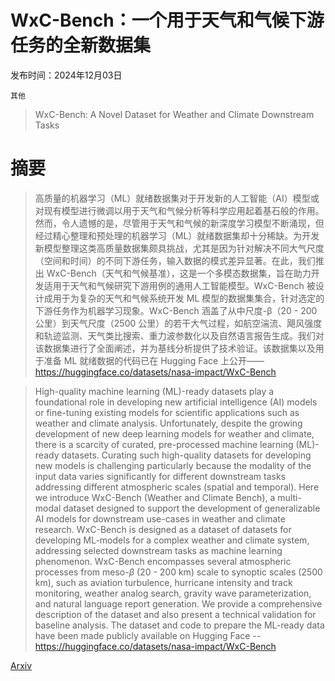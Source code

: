 # WxC-Bench：一个用于天气和气候下游任务的全新数据集

发布时间：2024年12月03日

`其他`

> WxC-Bench: A Novel Dataset for Weather and Climate Downstream Tasks

# 摘要

> 高质量的机器学习（ML）就绪数据集对于开发新的人工智能（AI）模型或对现有模型进行微调以用于天气和气候分析等科学应用起着基石般的作用。然而，令人遗憾的是，尽管用于天气和气候的新深度学习模型不断涌现，但经过精心整理和预处理的机器学习（ML）就绪数据集却十分稀缺。为开发新模型整理这类高质量数据集颇具挑战，尤其是因为针对解决不同大气尺度（空间和时间）的不同下游任务，输入数据的模式差异显著。在此，我们推出 WxC-Bench（天气和气候基准），这是一个多模态数据集，旨在助力开发适用于天气和气候研究下游用例的通用人工智能模型。WxC-Bench 被设计成用于为复杂的天气和气候系统开发 ML 模型的数据集集合，针对选定的下游任务作为机器学习现象。WxC-Bench 涵盖了从中尺度-β（20 - 200 公里）到天气尺度（2500 公里）的若干大气过程，如航空湍流、飓风强度和轨迹监测、天气类比搜索、重力波参数化以及自然语言报告生成。我们对该数据集进行了全面阐述，并为基线分析提供了技术验证。该数据集以及用于准备 ML 就绪数据的代码已在 Hugging Face 上公开——https://huggingface.co/datasets/nasa-impact/WxC-Bench

> High-quality machine learning (ML)-ready datasets play a foundational role in developing new artificial intelligence (AI) models or fine-tuning existing models for scientific applications such as weather and climate analysis. Unfortunately, despite the growing development of new deep learning models for weather and climate, there is a scarcity of curated, pre-processed machine learning (ML)-ready datasets. Curating such high-quality datasets for developing new models is challenging particularly because the modality of the input data varies significantly for different downstream tasks addressing different atmospheric scales (spatial and temporal). Here we introduce WxC-Bench (Weather and Climate Bench), a multi-modal dataset designed to support the development of generalizable AI models for downstream use-cases in weather and climate research. WxC-Bench is designed as a dataset of datasets for developing ML-models for a complex weather and climate system, addressing selected downstream tasks as machine learning phenomenon. WxC-Bench encompasses several atmospheric processes from meso-$β$ (20 - 200 km) scale to synoptic scales (2500 km), such as aviation turbulence, hurricane intensity and track monitoring, weather analog search, gravity wave parameterization, and natural language report generation. We provide a comprehensive description of the dataset and also present a technical validation for baseline analysis. The dataset and code to prepare the ML-ready data have been made publicly available on Hugging Face -- https://huggingface.co/datasets/nasa-impact/WxC-Bench

[Arxiv](https://arxiv.org/abs/2412.02780)